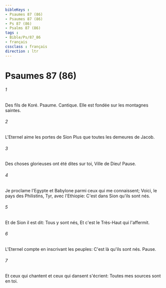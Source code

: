```yaml
---
bibleKeys : 
- Psaumes 87 (86)
- Psaumes 87 (86)
- Ps 87 (86)
- Psalms 87 (86)
tags : 
- Bible/Ps/87_86
- français
cssclass : français
direction : ltr
---
```


# Psaumes 87 (86)

###### 1
Des fils de Koré. Psaume. Cantique. Elle est fondée sur les montagnes saintes.
###### 2
L'Eternel aime les portes de Sion Plus que toutes les demeures de Jacob.
###### 3
Des choses glorieuses ont été dites sur toi, Ville de Dieu! Pause.
###### 4
Je proclame l'Egypte et Babylone parmi ceux qui me connaissent; Voici, le pays des Philistins, Tyr, avec l'Ethiopie: C'est dans Sion qu'ils sont nés.
###### 5
Et de Sion il est dit: Tous y sont nés, Et c'est le Très-Haut qui l'affermit.
###### 6
L'Eternel compte en inscrivant les peuples: C'est là qu'ils sont nés. Pause.
###### 7
Et ceux qui chantent et ceux qui dansent s'écrient: Toutes mes sources sont en toi.
